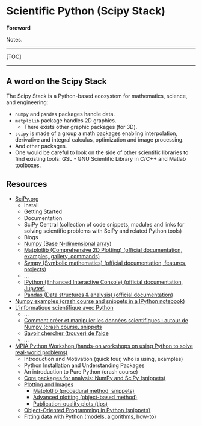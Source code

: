 # Scientific Python (Scipy Stack)

**Foreword**

Notes.

-----

[TOC]

-----

## A word on the Scipy Stack

The Scipy Stack is a Python-based ecosystem for mathematics, science, and engineering:

- `numpy` and `pandas` packages handle data.
- `matplolib` package handles 2D graphics.
	- There exists other graphic packages (for 3D).
- `scipy` is made of a group a math packages enabling interpolation, derivative and integral calculus, optimization and image processing.
- And other packages.
- One would be careful to look on the side of other scientific libraries to find existing tools: GSL - GNU Scientific Library in C/C++ and Matlab toolboxes.


## Resources

- [SciPy.org](https://scipy.org/)
	- Install
	- Getting Started
	- Documentation
	- SciPy Central (collection of code snippets, modules and links for solving scientific problems with SciPy and related Python tools)
	- Blogs
	- [Numpy (Base N-dimensional array)](http://numpy.org/)
	- [Matplotlib (Comprehensive 2D Plotting) (official documentation, examples, gallery, commands)](http://matplotlib.org/)
	- [Sympy (Symbolic mathematics) (official documentation, features, projects)](http://sympy.org/)
	- ...
	- [IPython (Enhanced Interactive Console) (official documentation, Jupyter)](http://ipython.org/)
	- [Pandas (Data structures & analysis) (official documentation)](http://pandas.pydata.org/)
- [Numpy examples (crash course and snippets in a IPython notebook)](http://perso.telecom-paristech.fr/~gramfort/liesse_python/2-Numpy.html)
- [L’informatique scientifique avec Python](http://www.dakarlug.org/pat/scientifique/html/index.html)
	- ...
	- [Comment créer et manipuler les données scientifiques : autour de Numpy (crash course, snippets](http://www.dakarlug.org/pat/scientifique/html/numpy.html)
	- [Savoir chercher (trouver) de l’aide](http://www.dakarlug.org/pat/scientifique/html/aide.html)
	- ...
- [MPIA Python Workshop (hands-on workshops on using Python to solve real-world problems)](https://python4mpia.github.io/)
	- Introduction and Motivation (quick tour, who is using, examples)
	- Python Installation and Understanding Packages
	- An introduction to Pure Python (crash course)
	- [Core packages for analysis: NumPy and SciPy (snippets)](https://python4mpia.github.io/core/core.html)
	- [Plotting and Images](https://python4mpia.github.io/plotting/plotting.html)
		- [Matplotlib (procedural method, snippets)](https://python4mpia.github.io/plotting/matplotlib.html)
		- [Advanced plotting (object-based method)](https://python4mpia.github.io/plotting/advanced.html)
		- [Publication-quality plots (tips)](https://python4mpia.github.io/plotting/advanced.html)
	- [Object-Oriented Programming in Python (snippets)](https://python4mpia.github.io/object_orientation/index.html)
	- [Fitting data with Python (models, algorithms, how-to)](https://python4mpia.github.io/fitting_data/fitting_data.html)